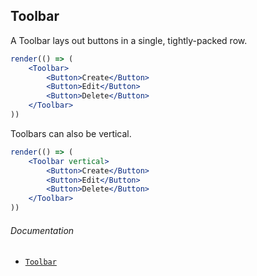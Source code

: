 ## Toolbar

A Toolbar lays out buttons in a single, tightly-packed row.

```jsx
render(() => (
	<Toolbar>
		<Button>Create</Button>
		<Button>Edit</Button>
		<Button>Delete</Button>
	</Toolbar>
))
```

Toolbars can also be vertical.

```jsx
render(() => (
	<Toolbar vertical>
		<Button>Create</Button>
		<Button>Edit</Button>
		<Button>Delete</Button>
	</Toolbar>
))
```

###### Documentation
<ul class="toc">
	<li><code><a href="/wiki/modules/_components_layout_toolbar_.html">Toolbar</a></code></li>
</ul>

